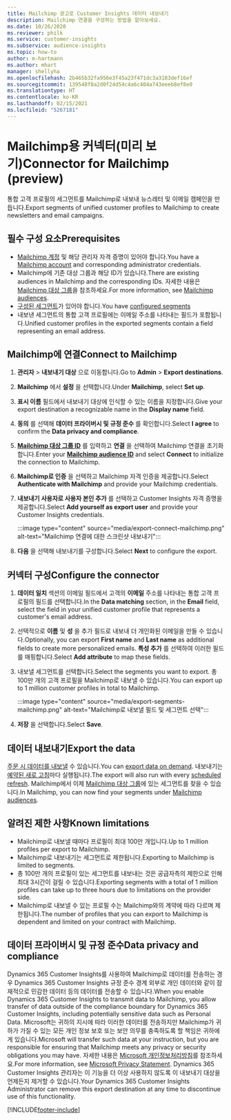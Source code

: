 ```yaml
---
title: Mailchimp 광고로 Customer Insights 데이터 내보내기
description: Mailchimp 연결을 구성하는 방법을 알아보세요.
ms.date: 10/26/2020
ms.reviewer: philk
ms.service: customer-insights
ms.subservice: audience-insights
ms.topic: how-to
author: m-hartmann
ms.author: mhart
manager: shellyha
ms.openlocfilehash: 2b465b32fa956e3f45a23f471dc3a3183def16ef
ms.sourcegitcommit: 139548f8a2d0f24d54c4a6c404a743eeeb8ef8e0
ms.translationtype: HT
ms.contentlocale: ko-KR
ms.lasthandoff: 02/15/2021
ms.locfileid: "5267181"
---
```

# <a name="connector-for-mailchimp-preview"></a><span data-ttu-id="a15d8-103">Mailchimp용 커넥터(미리 보기)</span><span class="sxs-lookup"><span data-stu-id="a15d8-103">Connector for Mailchimp (preview)</span></span>

<span data-ttu-id="a15d8-104">통합 고객 프로필의 세그먼트를 Mailchimp로 내보내 뉴스레터 및 이메일 캠페인을 만듭니다.</span><span class="sxs-lookup"><span data-stu-id="a15d8-104">Export segments of unified customer profiles to Mailchimp to create newsletters and email campaigns.</span></span>

## <a name="prerequisites"></a><span data-ttu-id="a15d8-105">필수 구성 요소</span><span class="sxs-lookup"><span data-stu-id="a15d8-105">Prerequisites</span></span>

-   <span data-ttu-id="a15d8-106">[Mailchimp 계정](https://mailchimp.com/) 및 해당 관리자 자격 증명이 있어야 합니다.</span><span class="sxs-lookup"><span data-stu-id="a15d8-106">You have a [Mailchimp account](https://mailchimp.com/) and corresponding administrator credentials.</span></span>
-   <span data-ttu-id="a15d8-107">Mailchimp에 기존 대상 그룹과 해당 ID가 있습니다.</span><span class="sxs-lookup"><span data-stu-id="a15d8-107">There are existing audiences in Mailchimp and the corresponding IDs.</span></span> <span data-ttu-id="a15d8-108">자세한 내용은 [Mailchimp 대상 그룹](https://mailchimp.com/help/create-audience/)을 참조하세요.</span><span class="sxs-lookup"><span data-stu-id="a15d8-108">For more information, see [Mailchimp audiences](https://mailchimp.com/help/create-audience/).</span></span>
-   <span data-ttu-id="a15d8-109">[구성된 세그먼트](segments.md)가 있어야 합니다.</span><span class="sxs-lookup"><span data-stu-id="a15d8-109">You have [configured segments](segments.md)</span></span>
-   <span data-ttu-id="a15d8-110">내보낸 세그먼트의 통합 고객 프로필에는 이메일 주소를 나타내는 필드가 포함됩니다.</span><span class="sxs-lookup"><span data-stu-id="a15d8-110">Unified customer profiles in the exported segments contain a field representing an email address.</span></span>

## <a name="connect-to-mailchimp"></a><span data-ttu-id="a15d8-111">Mailchimp에 연결</span><span class="sxs-lookup"><span data-stu-id="a15d8-111">Connect to Mailchimp</span></span>

1. <span data-ttu-id="a15d8-112">**관리자** > **내보내기 대상** 으로 이동합니다.</span><span class="sxs-lookup"><span data-stu-id="a15d8-112">Go to **Admin** > **Export destinations**.</span></span>

1. <span data-ttu-id="a15d8-113">**Mailchimp** 에서 **설정** 을 선택합니다.</span><span class="sxs-lookup"><span data-stu-id="a15d8-113">Under **Mailchimp**, select **Set up**.</span></span>

1. <span data-ttu-id="a15d8-114">**표시 이름** 필드에서 내보내기 대상에 인식할 수 있는 이름을 지정합니다.</span><span class="sxs-lookup"><span data-stu-id="a15d8-114">Give your export destination a recognizable name in the **Display name** field.</span></span>

1. <span data-ttu-id="a15d8-115">**동의** 를 선택해 **데이터 프라이버시 및 규정 준수** 를 확인합니다.</span><span class="sxs-lookup"><span data-stu-id="a15d8-115">Select **I agree** to confirm the **Data privacy and compliance**.</span></span>

1. <span data-ttu-id="a15d8-116">**[Mailchimp 대상 그룹 ID](https://mailchimp.com/help/find-audience-id/)** 를 입력하고 **연결** 을 선택하여 Mailchimp 연결을 초기화합니다.</span><span class="sxs-lookup"><span data-stu-id="a15d8-116">Enter your **[Mailchimp audience ID](https://mailchimp.com/help/find-audience-id/)** and select **Connect** to initialize the connection to Mailchimp.</span></span>

1. <span data-ttu-id="a15d8-117">**Mailchimp로 인증** 을 선택하고 Mailchimp 자격 인증을 제공합니다.</span><span class="sxs-lookup"><span data-stu-id="a15d8-117">Select **Authenticate with Mailchimp** and provide your Mailchimp credentials.</span></span>

1. <span data-ttu-id="a15d8-118">**내보내기 사용자로 사용자 본인 추가** 를 선택하고 Customer Insights 자격 증명을 제공합니다.</span><span class="sxs-lookup"><span data-stu-id="a15d8-118">Select **Add yourself as export user** and provide your Customer Insights credentials.</span></span>

   :::image type="content" source="media/export-connect-mailchimp.png" alt-text="Mailchimp 연결에 대한 스크린샷 내보내기":::

1. <span data-ttu-id="a15d8-120">**다음** 을 선택해 내보내기를 구성합니다.</span><span class="sxs-lookup"><span data-stu-id="a15d8-120">Select **Next** to configure the export.</span></span>

## <a name="configure-the-connector"></a><span data-ttu-id="a15d8-121">커넥터 구성</span><span class="sxs-lookup"><span data-stu-id="a15d8-121">Configure the connector</span></span>

1. <span data-ttu-id="a15d8-122">**데이터 일치** 섹션의 이메일 필드에서 고객의 **이메일** 주소를 나타내는 통합 고객 프로필의 필드를 선택합니다.</span><span class="sxs-lookup"><span data-stu-id="a15d8-122">In the **Data matching** section, in the **Email** field, select the field in your unified customer profile that represents a customer's email address.</span></span> 

1. <span data-ttu-id="a15d8-123">선택적으로 **이름** 및 **성** 을 추가 필드로 내보내 더 개인화된 이메일을 만들 수 있습니다.</span><span class="sxs-lookup"><span data-stu-id="a15d8-123">Optionally, you can export **First name** and **Last name** as additional fields to create more personalized emails.</span></span> <span data-ttu-id="a15d8-124">**특성 추가** 를 선택하여 이러한 필드를 매핑합니다.</span><span class="sxs-lookup"><span data-stu-id="a15d8-124">Select **Add attribute** to map these fields.</span></span>

1. <span data-ttu-id="a15d8-125">내보낼 세그먼트를 선택합니다.</span><span class="sxs-lookup"><span data-stu-id="a15d8-125">Select the segments you want to export.</span></span> <span data-ttu-id="a15d8-126">총 100만 개의 고객 프로필을 Mailchimp로 내보낼 수 있습니다.</span><span class="sxs-lookup"><span data-stu-id="a15d8-126">You can export up to 1 million customer profiles in total to Mailchimp.</span></span>

   :::image type="content" source="media/export-segments-mailchimp.png" alt-text="Mailchimp로 내보낼 필드 및 세그먼트 선택":::

1. <span data-ttu-id="a15d8-128">**저장** 을 선택합니다.</span><span class="sxs-lookup"><span data-stu-id="a15d8-128">Select **Save**.</span></span>

## <a name="export-the-data"></a><span data-ttu-id="a15d8-129">데이터 내보내기</span><span class="sxs-lookup"><span data-stu-id="a15d8-129">Export the data</span></span>

<span data-ttu-id="a15d8-130">[주문 시 데이터를 내보낼](export-destinations.md) 수 있습니다.</span><span class="sxs-lookup"><span data-stu-id="a15d8-130">You can [export data on demand](export-destinations.md).</span></span> <span data-ttu-id="a15d8-131">내보내기는 [예약된 새로 고침](system.md#schedule-tab)마다 실행됩니다.</span><span class="sxs-lookup"><span data-stu-id="a15d8-131">The export will also run with every [scheduled refresh](system.md#schedule-tab).</span></span> <span data-ttu-id="a15d8-132">Mailchimp에서 이제 [Mailchimp 대상 그룹](https://mailchimp.com/help/create-audience/)에 있는 세그먼트를 찾을 수 있습니다.</span><span class="sxs-lookup"><span data-stu-id="a15d8-132">In Mailchimp, you can now find your segments under [Mailchimp audiences](https://mailchimp.com/help/create-audience/).</span></span>

## <a name="known-limitations"></a><span data-ttu-id="a15d8-133">알려진 제한 사항</span><span class="sxs-lookup"><span data-stu-id="a15d8-133">Known limitations</span></span>

- <span data-ttu-id="a15d8-134">Mailchimp로 내보낼 때마다 프로필이 최대 100만 개입니다.</span><span class="sxs-lookup"><span data-stu-id="a15d8-134">Up to 1 million profiles per export to Mailchimp.</span></span>
- <span data-ttu-id="a15d8-135">Mailchimp로 내보내기는 세그먼트로 제한됩니다.</span><span class="sxs-lookup"><span data-stu-id="a15d8-135">Exporting to Mailchimp is limited to segments.</span></span>
- <span data-ttu-id="a15d8-136">총 100만 개의 프로필이 있는 세그먼트를 내보내는 것은 공급자측의 제한으로 인해 최대 3시간이 걸릴 수 있습니다.</span><span class="sxs-lookup"><span data-stu-id="a15d8-136">Exporting segments with a total of 1 million profiles can take up to three hours due to limitations on the provider side.</span></span> 
- <span data-ttu-id="a15d8-137">Mailchimp로 내보낼 수 있는 프로필 수는 Mailchimp와의 계약에 따라 다르며 제한됩니다.</span><span class="sxs-lookup"><span data-stu-id="a15d8-137">The number of profiles that you can export to Mailchimp is dependent and limited on your contract with Mailchimp.</span></span>

## <a name="data-privacy-and-compliance"></a><span data-ttu-id="a15d8-138">데이터 프라이버시 및 규정 준수</span><span class="sxs-lookup"><span data-stu-id="a15d8-138">Data privacy and compliance</span></span>

<span data-ttu-id="a15d8-139">Dynamics 365 Customer Insights를 사용하여 Mailchimp로 데이터를 전송하는 경우 Dynamics 365 Customer Insights 규정 준수 경계 외부로 개인 데이터와 같이 잠재적으로 민감한 데이터 등의 데이터를 전송할 수 있습니다.</span><span class="sxs-lookup"><span data-stu-id="a15d8-139">When you enable Dynamics 365 Customer Insights to transmit data to Mailchimp, you allow transfer of data outside of the compliance boundary for Dynamics 365 Customer Insights, including potentially sensitive data such as Personal Data.</span></span> <span data-ttu-id="a15d8-140">Microsoft는 귀하의 지시에 따라 이러한 데이터를 전송하지만 Mailchimp가 귀하가 가질 수 있는 모든 개인 정보 보호 또는 보안 의무를 충족하도록 할 책임은 귀하에게 있습니다.</span><span class="sxs-lookup"><span data-stu-id="a15d8-140">Microsoft will transfer such data at your instruction, but you are responsible for ensuring that Mailchimp meets any privacy or security obligations you may have.</span></span> <span data-ttu-id="a15d8-141">자세한 내용은 [Microsoft 개인정보처리방침](https://go.microsoft.com/fwlink/?linkid=396732)를 참조하세요.</span><span class="sxs-lookup"><span data-stu-id="a15d8-141">For more information, see [Microsoft Privacy Statement](https://go.microsoft.com/fwlink/?linkid=396732).</span></span>
<span data-ttu-id="a15d8-142">Dynamics 365 Customer Insights 관리자는 이 기능을 더 이상 사용하지 않도록 이 내보내기 대상을 언제든지 제거할 수 있습니다.</span><span class="sxs-lookup"><span data-stu-id="a15d8-142">Your Dynamics 365 Customer Insights Administrator can remove this export destination at any time to discontinue use of this functionality.</span></span>


[!INCLUDE[footer-include](../includes/footer-banner.md)]